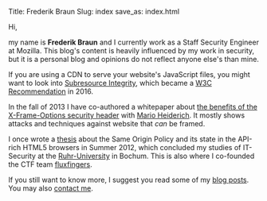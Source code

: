 Title: Frederik Braun
Slug: index
save_as: index.html

Hi,

my name is <strong class="noboldstrong">Frederik Braun</strong> and I currently work as a Staff Security Engineer at
Mozilla. This blog's content is heavily influenced by my work in security,
but it is a personal blog and opinions do not reflect anyone else's than mine.

If you are using a CDN to serve your website's JavaScript files, you might
want to look into [Subresource Integrity](https://developer.mozilla.org/en-US/docs/Web/Security/Subresource_Integrity),
which became a [W3C Recommendation](https://www.w3.org/TR/SRI/) in 2016.

In the fall of 2013 I have co-authored a whitepaper about [the
benefits of the X-Frame-Options security header](xfo-clickjacking.pdf) with [Mario
Heiderich](http://heideri.ch/). It mostly shows
attacks and techniques against website that _can_ be framed.

I once wrote a [thesis](/pages/publications.html "Origin Policy Enforcement in Modern Browsers")
about the Same Origin Policy and its state in the API-rich HTML5
browsers in Summer 2012, which concluded my studies of IT-Security at the
[Ruhr-University](https://www.rub.de/) in Bochum. This is also where I co-founded
the CTF team [fluxfingers](https://fluxfingers.net).

If you still want to know more, I suggest you read some of my [blog posts](archives.html).
You may also [contact me](contact.html).
